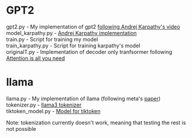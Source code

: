 # GPT2

gpt2.py - My implementation of gpt2 [following Andrej Karpathy's video](https://www.youtube.com/watch?v=l8pRSuU81PU&list=PLAqhIrjkxbuWI23v9cThsA9GvCAUhRvKZ)\
model_karpathy.py - [Andrej Karpathy implementation](https://github.com/karpathy/nanoGPT/blob/master/model.py)\
train.py - Script for training my model\
train_karpathy.py - Script for training karpathy's model\
originalT.py - Implementation of decoder only tranfsormer following [Attention is all you need](https://arxiv.org/pdf/1706.03762)

# llama

llama.py - My implementation of llama (following meta's [paper](https://arxiv.org/pdf/2302.13971v1))\
tokenizer.py - [llama3 tokenizer](https://github.com/meta-llama/llama3/blob/main/llama/tokenizer.py)\
tiktoken_model.py - [Model for tiktoken](https://github.com/openai/tiktoken/blob/main/tiktoken/model.py)

Note: tokenization currently doesn't work, meaning that testing the rest is not possible
